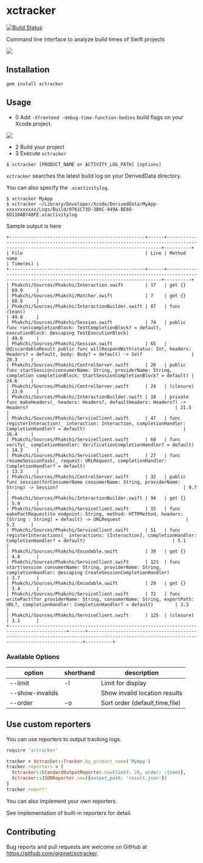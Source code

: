 # xctracker 

[![Build Status](https://travis-ci.org/giginet/xctracker.svg?branch=master)](https://travis-ci.org/giginet/xctracker)

Command line interface to analyze build times of Swift projects

![](https://raw.githubusercontent.com/giginet/xctracker/master/assets/sample_output.png)

## Installation

```
gem install xctracker
```

## Usage

- 0 Add `-Xfrontend -debug-time-function-bodies` build flags on your Xcode project.

![](https://raw.githubusercontent.com/giginet/xctracker/master/assets/build_flags.png)

- 2 Build your project
- 3 Execute `xctracker`

```
$ xctracker [PRODUCT_NAME or ACTIVITY_LOG_PATH] [options]
```

`xctracker` searches the latest build log on your DerivedData directory.

You can also specify the `.xcactivitylog`.

```
$ xctracker MyApp
$ xctracker ~/Library/Developer/Xcode/DerivedData/MyApp-xxxxxxxxxxx/Logs/Build/0761C73D-3B6C-449A-BE89-6D11DAB748FE.xcactivitylog
```

Sample output is here

```
+--------------------------------------------------+------+------------------------------------------------------------------------------------------------------------------------------------------+----------+
| File                                             | Line | Method name                                                                                                                              | Time(ms) |
+--------------------------------------------------+------+------------------------------------------------------------------------------------------------------------------------------------------+----------+
| Phakchi/Sources/Phakchi/Interaction.swift        | 17   | get {}                                                                                                                                   | 69.9     |
| Phakchi/Sources/Phakchi/Matcher.swift            | 7    | get {}                                                                                                                                   | 68.9     |
| Phakchi/Sources/Phakchi/InteractionBuilder.swift | 87   | func clean()                                                                                                                             | 49.8     |
| Phakchi/Sources/Phakchi/Session.swift            | 74   | public func run(completionBlock: TestCompletionBlock? = default, executionBlock: @escaping TestExecutionBlock)                           | 49.6     |
| Phakchi/Sources/Phakchi/Session.swift            | 65   | @discardableResult public func willRespondWith(status: Int, headers: Headers? = default, body: Body? = default) -> Self                  | 28.3     |
| Phakchi/Sources/Phakchi/ControlServer.swift      | 20   | public func startSession(consumerName: String, providerName: String, completion completionBlock: StartSessionCompletionBlock? = default) | 24.6     |
| Phakchi/Sources/Phakchi/ControlServer.swift      | 24   | (closure)                                                                                                                                | 23.9     |
| Phakchi/Sources/Phakchi/InteractionBuilder.swift | 19   | private func makeHeaders(_ headers: Headers?, defaultHeaders: Headers?) -> Headers?                                                      | 21.5     |
| Phakchi/Sources/Phakchi/ServiceClient.swift      | 47   | func registerInteraction(_ interaction: Interaction, completionHandler: CompletionHandler? = default)                                    | 16.4     |
| Phakchi/Sources/Phakchi/ServiceClient.swift      | 60   | func verify(_ completionHandler: VerificationCompletionHandler? = default)                                                               | 14.3     |
| Phakchi/Sources/Phakchi/ServiceClient.swift      | 27   | func resumeSessionTask(_ request: URLRequest, completionHandler: CompletionHandler? = default)                                           | 13.3     |
| Phakchi/Sources/Phakchi/ControlServer.swift      | 32   | public func session(forConsumerName consumerName: String, providerName: String) -> Session?                                              | 9.7      |
| Phakchi/Sources/Phakchi/InteractionBuilder.swift | 94   | get {}                                                                                                                                   | 5.9      |
| Phakchi/Sources/Phakchi/ServiceClient.swift      | 15   | func makePactRequest(to endpoint: String, method: HTTPMethod, headers: [String : String] = default) -> URLRequest                        | 5.3      |
| Phakchi/Sources/Phakchi/ServiceClient.swift      | 51   | func registerInteractions(_ interactions: [Interaction], completionHandler: CompletionHandler? = default)                                | 5.1      |
| Phakchi/Sources/Phakchi/Encodable.swift          | 39   | get {}                                                                                                                                   | 4.8      |
| Phakchi/Sources/Phakchi/ServiceClient.swift      | 121  | func start(session consumerName: String, providerName: String, completionHandler: @escaping CreateSessionCompletionHandler)              | 3.7      |
| Phakchi/Sources/Phakchi/Encodable.swift          | 29   | get {}                                                                                                                                   | 3.4      |
| Phakchi/Sources/Phakchi/ServiceClient.swift      | 72   | func writePact(for providerName: String, consumerName: String, exportPath: URL?, completionHandler: CompletionHandler? = default)        | 3.3      |
| Phakchi/Sources/Phakchi/ServiceClient.swift      | 125  | (closure)                                                                                                                                | 3.1      |
+-------------------------------------------------------------------------------------------+------+------------------------------------------------------------------------------------------------------------------------------------------+----------+
```

### Available Options

|option|shorthand|description|
|------|---------|-----------|
|--limit|-l|Limit for display|
|--show-invalids||Show invalid location results|
|--order|-o|Sort order (default,time,file)|

## Use custom reporters

You can use reporters to output tracking logs.

```ruby
require 'xctracker'

tracker = Xctracker::Tracker.by_product_name('MyApp')
tracker.reporters = [
  Xctracker::StandardOutputReporter.new(limit: 20, order: :time)],
  Xctracker::JSONReporter.new({output_path: 'result.json'})
]
tracker.report!
```

You can also implement your own reporters.

See implementation of built-in reporters for detail.

## Contributing

Bug reports and pull requests are welcome on GitHub at https://github.com/giginet/xctracker.

